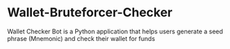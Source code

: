 # Wallet-Bruteforcer-Checker
Wallet Checker Bot is a Python application that helps users generate a seed phrase (Mnemonic) and check their wallet for funds 
